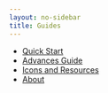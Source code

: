 ```yaml
---
layout: no-sidebar
title: Guides
---
```


 - [Quick Start](quick-start.html)
 - [Advances Guide](advanced-guide.html)
 - [Icons and Resources](icons-and-resources.html)
 - [About](about.html)
